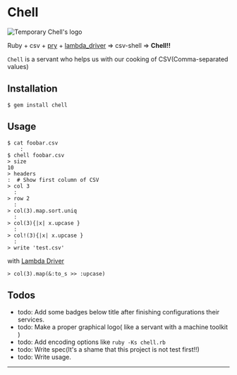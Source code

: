 # Chell

![Temporary Chell's logo](//raw.github.com/toooooooby/chell/master/resources/logo.png)

Ruby + csv + [pry] + [lambda_driver] => csv-shell => **Chell!!** 

`Chell` is a servant who helps us with our cooking of CSV(Comma-separated values)

## Installation

    $ gem install chell

## Usage

```
$ cat foobar.csv
    :
$ chell foobar.csv
> size
10
> headers
:  # Show first column of CSV
> col 3
  :
> row 2
  :
> col(3).map.sort.uniq
  :
> col(3){|x| x.upcase }
  :
> col!(3){|x| x.upcase }
  :
> write 'test.csv'
```

with [Lambda Driver][lambda_driver]

```
> col(3).map(&:to_s >> :upcase)
```

## Todos

* todo: Add some badges below title after finishing configurations their services.
* todo: Make a proper graphical logo( like a servant with a machine toolkit )
* todo: Add encoding options like `ruby -Ks chell.rb`
* todo: Write spec(It's a shame that this project is not test first!!)
* todo: Write usage.

----

[pry]: http://pryrepl.org/ "Pry - an IRB alternative and runtime developer console"
[lambda_driver]: http://yuroyoro.github.io/lambda_driver/ "LambdaDriver by yuroyoro"

